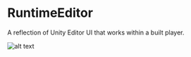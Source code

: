 # RuntimeEditor
A reflection of Unity Editor UI that works within a built player.

![alt text](http://i.imgur.com/1z4svPX.jpg "Image")
